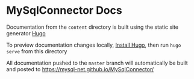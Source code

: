 MySqlConnector Docs
===================

Documentation from the `content` directory is built using the static site generator [Hugo](http://gohugo.io/)

To preview documentation changes locally, [Install Hugo](https://github.com/spf13/hugo/releases), then run `hugo serve` from this directory

All documentation pushed to the `master` branch will automatically be built and posted to https://mysql-net.github.io/MySqlConnector/

